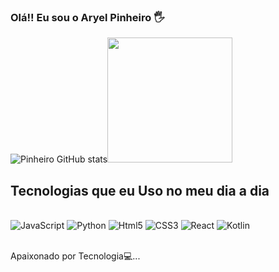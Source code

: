### Olá!! Eu sou o Aryel Pinheiro 🖐️

![Pinheiro GitHub stats](https://github-readme-stats.vercel.app/api?username=DevPinheirox&show_icons=true&theme=dracula)<img width="200px" margin-left="20px" src="https://lh3.googleusercontent.com/pw/AIL4fc_2d9xfcv3eEQXKesoM7oyHRbvJkV9cGuZOgK-nHGgTJ3amdTrJkakn0BwBn6d6rfjDmGUPVX1ZyBv3Yqlo8SGhUOnOY0YFlMEH2EmqYzk1HVBNH_CQQM_xQQYIGAki-yQhcnAjxjaiinAuEhRYevHynLX2nVSNMc9jnWRBqMwmIhMx-YDZT3LqlsLrKqERBtPx6-ykiCQsW52YzVK9NtjoXqTgADKbv2VOMKbsRu21JuHF_IRgRinOPzwiKzrJ_TXpXVtV9oVO27JChVyMBNU1d6zvDQuY0I7SY35JU_93BZwhcpnQ5WM2nrYn-6GZ9rnmfK2WeZ5113-mLzo7sY31P83oquEy6xnNr4-ymRYr1DBAjpskbG737-LEWCMXAczP08jDoWJFKznilMmZqGUG9klBhpSE4R_F5-9lpDhyu-akuBH86COKR-l4wiAunUQhM6-_W-lnz-JCZH7DU_Z8cULEj6mdmUUyrqc1zPsGixS46F1j9hu4PDQrP1YDNLCb_oHYPDo4jkCSsyrIEYMce9RdXa_WxVmegdrLEanFfMeU-uNGey3Ay6Z_Chx-aik36Wa9p-ugjkQEqW5BfSFgMr_oD_2P2KAIMI9iq9flzoG-b8QZjA-JVXjnzHcKrQgIktYYNzhDknMA7HjLoaTB5oaUZKFMdRNco_LPMPMlCSBvijvaO2ZlWHLBlb5cKXdXhQCWLx8SpAnB1ELR-bD4cMkYgGREpwKvTSu_JeDfvQdDN_7Hv-EypZbITsar9ngzesO13bdcxfAkopDdFEWhilwJswX_2TigfVoGh6WRdTP7zwnJgYIF6i0LruGEoHwrIY09IAg9EIaYa1CT8M9fysTp_RXEIlSlNNtkIQC8izwuGPtCQoqje0W2PTc_-ZMOWVQe_nCMoy-zACI73rD8DrzIGlmQKiOpH3_20FDv3lPakVpbyBMgJdFcSmJtZCx6rkQOHM31rO9I5EZ7I02RDbDJE_yAY1Dl3iJEOxCJSEs3jon-9uziQqizbhVhf0PQ7IffSzq6LD9TRbc5d6gSwIYzGv9hGohBVnw=w500-h500-s-no?authuser=0">

## Tecnologias que eu Uso no meu dia a dia 

<div style="display: inline_block"><br>
 <img aling="center" alt="JavaScript" src="https://img.shields.io/badge/JavaScript-F7DF1E?style=for-the-badge&logo=javascript&logoColor=black">
 <img aling="center" alt="Python" src="https://img.shields.io/badge/Python-14354C?style=for-the-badge&logo=python&logoColor=white">
 <img aling="center" alt="Html5" src="https://img.shields.io/badge/HTML5-E34F26?style=for-the-badge&logo=html5&logoColor=white">
 <img aling="center" alt="CSS3" src="https://img.shields.io/badge/CSS3-1572B6?style=for-the-badge&logo=css3&logoColor=white">
 <img aling="center" alt="React" src="https://img.shields.io/badge/React_Native-20232A?style=for-the-badge&logo=react&logoColor=61DAFB">
<img aling="center" alt="Kotlin" src="https://img.shields.io/badge/Kotlin-0095D5?&style=for-the-badge&logo=kotlin&logoColor=white">

</div><br>

Apaixonado por Tecnologia💻...

